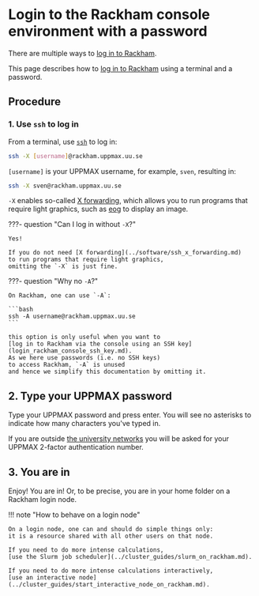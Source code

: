 # Login to the Rackham console environment with a password

There are multiple ways to [log in to Rackham](login_rackham.md).

This page describes how to [log in to Rackham](login_rackham.md)
using a terminal and a password.

## Procedure

### 1. Use `ssh` to log in

From a terminal, use [`ssh`](../software/ssh.md) to log in:

```bash
ssh -X [username]@rackham.uppmax.uu.se
```

`[username]` is your UPPMAX username, for example, `sven`,
resulting in:


```bash
ssh -X sven@rackham.uppmax.uu.se
```

`-X` enables so-called [X forwarding](../software/ssh_x_forwarding.md),
which allows you to run programs that require light graphics,
such as [eog](../software/eog.md) to display an image.

???- question "Can I log in without `-X`?"

    Yes!

    If you do not need [X forwarding](../software/ssh_x_forwarding.md)
    to run programs that require light graphics,
    omitting the `-X` is just fine.

???- question "Why no `-A`?"

    On Rackham, one can use `-A`:

    ```bash
    ssh -A username@rackham.uppmax.uu.se
    ```

    this option is only useful when you want to
    [log in to Rackham via the console using an SSH key](login_rackham_console_ssh_key.md).
    As we here use passwords (i.e. no SSH keys)
    to access Rackham, `-A` is unused
    and hence we simplify this documentation by omitting it.

## 2. Type your UPPMAX password

Type your UPPMAX password and press enter.
You will see no asterisks to indicate how many
characters you've typed in.

If you are outside
[the university networks](../getting_started/get_inside_sunet.md)
you will be asked for your UPPMAX 2-factor authentication number.

## 3. You are in

Enjoy! You are in! Or, to be precise,
you are in your home folder on a Rackham login node.

!!! note "How to behave on a login node"

    On a login node, one can and should do simple things only:
    it is a resource shared with all other users on that node.

    If you need to do more intense calculations,
    [use the Slurm job scheduler](../cluster_guides/slurm_on_rackham.md).

    If you need to do more intense calculations interactively,
    [use an interactive node](../cluster_guides/start_interactive_node_on_rackham.md).

